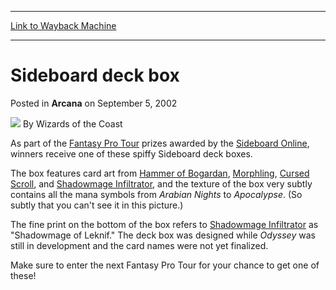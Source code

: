
---
[Link to Wayback Machine](https://web.archive.org/web/20210429052614/https://magic.wizards.com/en/articles/archive/arcana/sideboard-deck-box-2002-09-05)

[_metadata_:author]:- "Wizards of the Coast"
[_metadata_:description]:- "As part of the Fantasy Pro Tour prizes awarded by the Sideboard Online, winners receive one of these spiffy Sideboard deck boxes.The box features card art from Hammer of Bogardan, Morphling, Cursed Scroll, and Shadowmage Infiltrator, and the texture of the box very subtly contains all the mana symbols from Arabian Nights to Apocalypse."
[_metadata_:generator]:- "Drupal 7 (http://drupal.org)"
[_metadata_:node]:- "604366"
[_metadata_:publish_date]:- "2002-09-05"
[_metadata_:source]:- "div-main-content"
[_metadata_:title]:- "Sideboard deck box"
[_metadata_:wayback_capture_timestamp]:- "2021-04-29 05:26:14"
[_metadata_:wayback_raw_url]:- "https://web.archive.org/web/20210429052614id_/https://magic.wizards.com/en/articles/archive/arcana/sideboard-deck-box-2002-09-05"
[_metadata_:wayback_url]:- "https://magic.wizards.com/en/articles/archive/arcana/sideboard-deck-box-2002-09-05"
---


Sideboard deck box
==================



 Posted in **Arcana**
 on September 5, 2002 






![](https://media.magic.wizards.com/styles/auth_small/public/images/person/wizards_author.jpg)
By Wizards of the Coast











As part of the [Fantasy Pro Tour](http://archive.wizards.com/default.asp?x=sideboard/fantasypt) prizes awarded by the [Sideboard Online](/en/articles/archive/event-coverage/3rd4th-place-playoff-rob-nadebaum-vs-daniel-clifton-2015-07-22), winners receive one of these spiffy Sideboard deck boxes.

The box features card art from [Hammer of Bogardan](http://gatherer.wizards.com/Pages/Card/Details.aspx?name=Hammer+of+Bogardan), [Morphling](http://gatherer.wizards.com/Pages/Card/Details.aspx?name=Morphling), [Cursed Scroll](http://gatherer.wizards.com/Pages/Card/Details.aspx?name=Cursed+Scroll), and [Shadowmage Infiltrator](http://gatherer.wizards.com/Pages/Card/Details.aspx?name=Shadowmage+Infiltrator), and the texture of the box very subtly contains all the mana symbols from *Arabian Nights* to *Apocalypse*. (So subtly that you can't see it in this picture.)

The fine print on the bottom of the box refers to [Shadowmage Infiltrator](http://gatherer.wizards.com/Pages/Card/Details.aspx?name=Shadowmage+Infiltrator) as "Shadowmage of Leknif." The deck box was designed while *Odyssey* was still in development and the card names were not yet finalized.

Make sure to enter the next Fantasy Pro Tour for your chance to get one of these!







